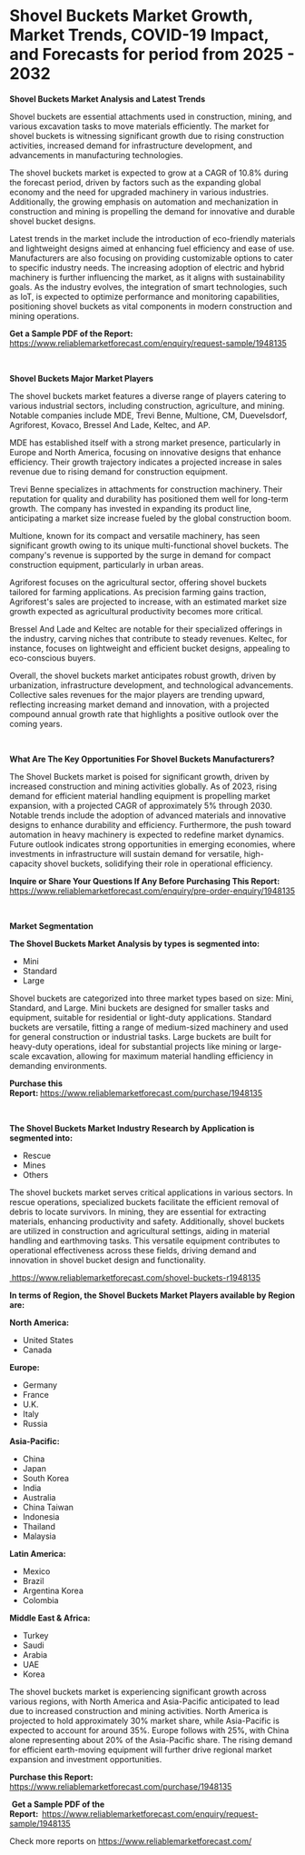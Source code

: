 <p><h1>Shovel Buckets Market Growth, Market Trends, COVID-19 Impact, and Forecasts for period from 2025 - 2032</h1></p><p><strong>Shovel Buckets Market Analysis and Latest Trends</strong></p>
<p><p>Shovel buckets are essential attachments used in construction, mining, and various excavation tasks to move materials efficiently. The market for shovel buckets is witnessing significant growth due to rising construction activities, increased demand for infrastructure development, and advancements in manufacturing technologies. </p><p>The shovel buckets market is expected to grow at a CAGR of 10.8% during the forecast period, driven by factors such as the expanding global economy and the need for upgraded machinery in various industries. Additionally, the growing emphasis on automation and mechanization in construction and mining is propelling the demand for innovative and durable shovel bucket designs.</p><p>Latest trends in the market include the introduction of eco-friendly materials and lightweight designs aimed at enhancing fuel efficiency and ease of use. Manufacturers are also focusing on providing customizable options to cater to specific industry needs. The increasing adoption of electric and hybrid machinery is further influencing the market, as it aligns with sustainability goals. As the industry evolves, the integration of smart technologies, such as IoT, is expected to optimize performance and monitoring capabilities, positioning shovel buckets as vital components in modern construction and mining operations.</p></p>
<p><strong>Get a Sample PDF of the Report:&nbsp;</strong> <a href="https://www.reliablemarketforecast.com/enquiry/request-sample/1948135?utm_campaign=2890&utm_medium=2&utm_source=Github&utm_content=ia&utm_term=10042025&utm_id=shovel-buckets">https://www.reliablemarketforecast.com/enquiry/request-sample/1948135</a></p>
<p>&nbsp;</p>
<p><strong>Shovel Buckets Major Market Players</strong></p>
<p><p>The shovel buckets market features a diverse range of players catering to various industrial sectors, including construction, agriculture, and mining. Notable companies include MDE, Trevi Benne, Multione, CM, Duevelsdorf, Agriforest, Kovaco, Bressel And Lade, Keltec, and AP. </p><p>MDE has established itself with a strong market presence, particularly in Europe and North America, focusing on innovative designs that enhance efficiency. Their growth trajectory indicates a projected increase in sales revenue due to rising demand for construction equipment.</p><p>Trevi Benne specializes in attachments for construction machinery. Their reputation for quality and durability has positioned them well for long-term growth. The company has invested in expanding its product line, anticipating a market size increase fueled by the global construction boom.</p><p>Multione, known for its compact and versatile machinery, has seen significant growth owing to its unique multi-functional shovel buckets. The company's revenue is supported by the surge in demand for compact construction equipment, particularly in urban areas.</p><p>Agriforest focuses on the agricultural sector, offering shovel buckets tailored for farming applications. As precision farming gains traction, Agriforest's sales are projected to increase, with an estimated market size growth expected as agricultural productivity becomes more critical.</p><p>Bressel And Lade and Keltec are notable for their specialized offerings in the industry, carving niches that contribute to steady revenues. Keltec, for instance, focuses on lightweight and efficient bucket designs, appealing to eco-conscious buyers.</p><p>Overall, the shovel buckets market anticipates robust growth, driven by urbanization, infrastructure development, and technological advancements. Collective sales revenues for the major players are trending upward, reflecting increasing market demand and innovation, with a projected compound annual growth rate that highlights a positive outlook over the coming years.</p></p>
<p>&nbsp;</p>
<p><strong>What Are The Key Opportunities For Shovel Buckets Manufacturers?</strong></p>
<p><p>The Shovel Buckets market is poised for significant growth, driven by increased construction and mining activities globally. As of 2023, rising demand for efficient material handling equipment is propelling market expansion, with a projected CAGR of approximately 5% through 2030. Notable trends include the adoption of advanced materials and innovative designs to enhance durability and efficiency. Furthermore, the push toward automation in heavy machinery is expected to redefine market dynamics. Future outlook indicates strong opportunities in emerging economies, where investments in infrastructure will sustain demand for versatile, high-capacity shovel buckets, solidifying their role in operational efficiency.</p></p>
<p><strong>Inquire or Share Your Questions If Any Before Purchasing This Report:</strong> <a href="https://www.reliablemarketforecast.com/enquiry/pre-order-enquiry/1948135?utm_campaign=2890&utm_medium=2&utm_source=Github&utm_content=ia&utm_term=10042025&utm_id=shovel-buckets">https://www.reliablemarketforecast.com/enquiry/pre-order-enquiry/1948135</a></p>
<p>&nbsp;</p>
<p><strong>Market Segmentation</strong></p>
<p><strong>The Shovel Buckets Market Analysis by types is segmented into:</strong></p>
<p><ul><li>Mini</li><li>Standard</li><li>Large</li></ul></p>
<p><p>Shovel buckets are categorized into three market types based on size: Mini, Standard, and Large. Mini buckets are designed for smaller tasks and equipment, suitable for residential or light-duty applications. Standard buckets are versatile, fitting a range of medium-sized machinery and used for general construction or industrial tasks. Large buckets are built for heavy-duty operations, ideal for substantial projects like mining or large-scale excavation, allowing for maximum material handling efficiency in demanding environments.</p></p>
<p><strong>Purchase this Report:&nbsp;</strong><a href="https://www.reliablemarketforecast.com/purchase/1948135?utm_campaign=2890&utm_medium=2&utm_source=Github&utm_content=ia&utm_term=10042025&utm_id=shovel-buckets">https://www.reliablemarketforecast.com/purchase/1948135</a></p>
<p>&nbsp;</p>
<p><strong>The Shovel Buckets Market Industry Research by Application is segmented into:</strong></p>
<p><ul><li>Rescue</li><li>Mines</li><li>Others</li></ul></p>
<p><p>The shovel buckets market serves critical applications in various sectors. In rescue operations, specialized buckets facilitate the efficient removal of debris to locate survivors. In mining, they are essential for extracting materials, enhancing productivity and safety. Additionally, shovel buckets are utilized in construction and agricultural settings, aiding in material handling and earthmoving tasks. This versatile equipment contributes to operational effectiveness across these fields, driving demand and innovation in shovel bucket design and functionality.</p></p>
<p><a href="https://www.reliablemarketforecast.com/shovel-buckets-r1948135?utm_campaign=2890&utm_medium=2&utm_source=Github&utm_content=ia&utm_term=10042025&utm_id=shovel-buckets">&nbsp;https://www.reliablemarketforecast.com/shovel-buckets-r1948135</a></p>
<p><strong>In terms of Region, the Shovel Buckets Market Players available by Region are:</strong></p>
<p>
    <p> <strong> North America: </strong>
        <ul>
            <li>United States</li>
            <li>Canada</li>
        </ul>
        </p> 
    <p> <strong> Europe: </strong>
        <ul>
            <li>Germany</li>
            <li>France</li>
            <li>U.K.</li>
            <li>Italy</li>
            <li>Russia</li>
        </ul>
        </p> 
    <p> <strong> Asia-Pacific: </strong>
        <ul>
            <li>China</li>
            <li>Japan</li>
            <li>South Korea</li>
            <li>India</li>
            <li>Australia</li>
            <li>China Taiwan</li>
            <li>Indonesia</li>
            <li>Thailand</li>
            <li>Malaysia</li>
        </ul>
        </p> 
    <p> <strong> Latin America: </strong>
        <ul>
            <li>Mexico</li>
            <li>Brazil</li>
            <li>Argentina Korea</li>
            <li>Colombia</li>
        </ul>
        </p> 
    <p> <strong> Middle East & Africa: </strong>
        <ul>
            <li>Turkey</li>
            <li>Saudi</li>
            <li>Arabia</li>
            <li>UAE</li>
            <li>Korea</li>
        </ul>
    </p>
    </p>
<p><p>The shovel buckets market is experiencing significant growth across various regions, with North America and Asia-Pacific anticipated to lead due to increased construction and mining activities. North America is projected to hold approximately 30% market share, while Asia-Pacific is expected to account for around 35%. Europe follows with 25%, with China alone representing about 20% of the Asia-Pacific share. The rising demand for efficient earth-moving equipment will further drive regional market expansion and investment opportunities.</p></p>
<p><strong>Purchase this Report: </strong><a href="https://www.reliablemarketforecast.com/purchase/1948135?utm_campaign=2890&utm_medium=2&utm_source=Github&utm_content=ia&utm_term=10042025&utm_id=shovel-buckets">https://www.reliablemarketforecast.com/purchase/1948135</a></p>
<p>&nbsp;<strong>Get a Sample PDF of the Report:&nbsp;&nbsp;</strong><a href="https://www.reliablemarketforecast.com/enquiry/request-sample/1948135?utm_campaign=2890&utm_medium=2&utm_source=Github&utm_content=ia&utm_term=10042025&utm_id=shovel-buckets">https://www.reliablemarketforecast.com/enquiry/request-sample/1948135</a></p>
<p><strong></strong></p>
<p>Check more reports on <a href="https://www.reliablemarketforecast.com/?utm_campaign=2890&utm_medium=2&utm_source=Github&utm_content=ia&utm_term=10042025&utm_id=shovel-buckets">https://www.reliablemarketforecast.com/</a></p>